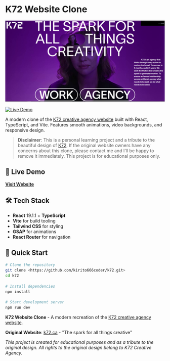 # K72 Website Clone

![K72 Logo](public/images/k72.png)

[![Live Demo](https://img.shields.io/badge/Live%20Demo-Visit%20Website-blue?style=for-the-badge&logo=vercel)](https://k72-theta.vercel.app/)

A modern clone of the [K72 creative agency website](https://k72.ca/en) built with React, TypeScript, and Vite. Features smooth animations, video backgrounds, and responsive design.

> **Disclaimer**: This is a personal learning project and a tribute to the beautiful design of [K72](https://k72.ca/en). If the original website owners have any concerns about this clone, please contact me and I'll be happy to remove it immediately. This project is for educational purposes only.

## 🚀 Live Demo

**[Visit Website](https://k72-theta.vercel.app/)**

## 🛠️ Tech Stack

- **React** 19.1.1 + **TypeScript**
- **Vite** for build tooling
- **Tailwind CSS** for styling
- **GSAP** for animations
- **React Router** for navigation


## 🚀 Quick Start

```bash
# Clone the repository
git clone <https://github.com/kirito666coder/k72.git>
cd k72

# Install dependencies
npm install

# Start development server
npm run dev
```

**K72 Website Clone** - A modern recreation of the [K72 creative agency website](https://k72.ca/en).

**Original Website**: [k72.ca](https://k72.ca/en) - "The spark for all things creative"

*This project is created for educational purposes and as a tribute to the original design. All rights to the original design belong to K72 Creative Agency.*